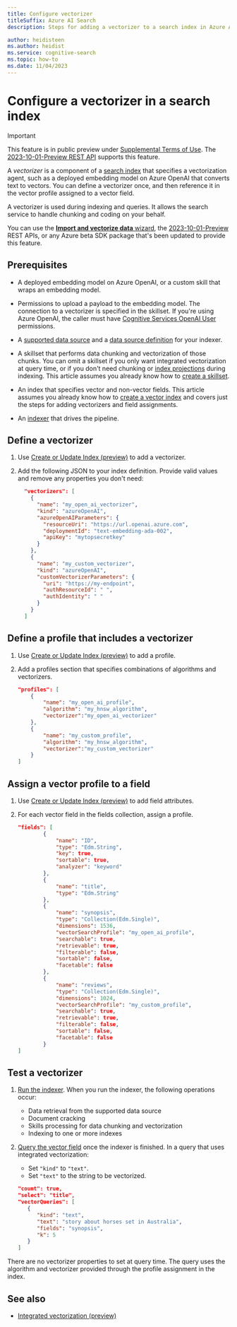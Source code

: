 ```yaml
---
title: Configure vectorizer
titleSuffix: Azure AI Search
description: Steps for adding a vectorizer to a search index in Azure AI Search. A vectorizer calls an embedding model that generates embeddings from text.

author: heidisteen
ms.author: heidist
ms.service: cognitive-search
ms.topic: how-to
ms.date: 11/04/2023
---
```


# Configure a vectorizer in a search index

> [!IMPORTANT] 
> This feature is in public preview under [Supplemental Terms of Use](https://azure.microsoft.com/support/legal/preview-supplemental-terms/). The [2023-10-01-Preview REST API](/rest/api/searchservice/2023-10-01-preview/skillsets/create-or-update) supports this feature.

A *vectorizer* is a component of a [search index](search-what-is-an-index.md) that specifies a vectorization agent, such as a deployed embedding model on Azure OpenAI that converts text to vectors. You can define a vectorizer once, and then reference it in the vector profile assigned to a vector field.

A vectorizer is used during indexing and queries. It allows the search service to handle chunking and coding on your behalf.

You can use the [**Import and vectorize data** wizard](search-get-started-portal-vectors.md), the [2023-10-01-Preview](/rest/api/searchservice/2023-10-01-preview/indexes/create-or-update) REST APIs, or any Azure beta SDK package that's been updated to provide this feature.

## Prerequisites

+ A deployed embedding model on Azure OpenAI, or a custom skill that wraps an embedding model.

+ Permissions to upload a payload to the embedding model. The connection to a vectorizer is specified in the skillset. If you're using Azure OpenAI, the caller must have [Cognitive Services OpenAI User](/azure/ai-services/openai/how-to/role-based-access-control#azure-openai-roles) permissions.

+ A [supported data source](search-indexer-overview.md#supported-data-sources) and a [data source definition](search-howto-create-indexers.md#prepare-a-data-source) for your indexer.

+ A skillset that performs data chunking and vectorization of those chunks. You can omit a skillset if you only want integrated vectorization at query time, or if you don't need chunking or [index projections](index-projections-concept-intro.md) during indexing. This article assumes you already know how to [create a skillset](cognitive-search-defining-skillset.md).

+ An index that specifies vector and non-vector fields. This article assumes you already know how to [create a vector index](vector-search-how-to-create-index.md) and covers just the steps for adding vectorizers and field assignments.

+ An [indexer](search-howto-create-indexers.md) that drives the pipeline.

## Define a vectorizer

1. Use [Create or Update Index (preview)](/rest/api/searchservice/2023-10-01-preview/indexes/create-or-update) to add a vectorizer.

1. Add the following JSON to your index definition. Provide valid values and remove any properties you don't need:

    ```json
      "vectorizers": [
        {
          "name": "my_open_ai_vectorizer",
          "kind": "azureOpenAI",
          "azureOpenAIParameters": {
            "resourceUri": "https://url.openai.azure.com",
            "deploymentId": "text-embedding-ada-002",
            "apiKey": "mytopsecretkey"
          }
        },
        {
          "name": "my_custom_vectorizer",
          "kind": "azureOpenAI",
          "customVectorizerParameters": {
            "uri": "https://my-endpoint",
            "authResourceId": " ",
            "authIdentity": " "
          }
        }
      ]
    ```

## Define a profile that includes a vectorizer

1. Use [Create or Update Index (preview)](/rest/api/searchservice/2023-10-01-preview/indexes/create-or-update) to add a profile.

1. Add a profiles section that specifies combinations of algorithms and vectorizers.

    ```json
    "profiles": [ 
        { 
            "name": "my_open_ai_profile", 
            "algorithm": "my_hnsw_algorithm", 
            "vectorizer":"my_open_ai_vectorizer" 
        }, 
        { 
            "name": "my_custom_profile", 
            "algorithm": "my_hnsw_algorithm", 
            "vectorizer":"my_custom_vectorizer" 
        }
    ]
    ```

## Assign a vector profile to a field

1. Use [Create or Update Index (preview)](/rest/api/searchservice/2023-10-01-preview/indexes/create-or-update) to add field attributes.

1. For each vector field in the fields collection, assign a profile.

    ```json
    "fields": [ 
            { 
                "name": "ID", 
                "type": "Edm.String", 
                "key": true, 
                "sortable": true, 
                "analyzer": "keyword" 
            }, 
            { 
                "name": "title", 
                "type": "Edm.String"
            }, 
            { 
                "name": "synopsis", 
                "type": "Collection(Edm.Single)", 
                "dimensions": 1536, 
                "vectorSearchProfile": "my_open_ai_profile", 
                "searchable": true, 
                "retrievable": true, 
                "filterable": false, 
                "sortable": false, 
                "facetable": false 
            }, 
            { 
                "name": "reviews", 
                "type": "Collection(Edm.Single)", 
                "dimensions": 1024, 
                "vectorSearchProfile": "my_custom_profile", 
                "searchable": true, 
                "retrievable": true, 
                "filterable": false, 
                "sortable": false, 
                "facetable": false 
            } 
    ]
    ```

## Test a vectorizer

1. [Run the indexer](search-howto-run-reset-indexers.md). When you run the indexer, the following operations occur:

    + Data retrieval from the supported data source
    + Document cracking
    + Skills processing for data chunking and vectorization
    + Indexing to one or more indexes

1. [Query the vector field](vector-search-how-to-query.md) once the indexer is finished. In a query that uses integrated vectorization:

    + Set `"kind"` to `"text"`.
    + Set `"text"` to the string to be vectorized.

    ```json
    "count": true,
    "select": "title",
    "vectorQueries": [ 
       { 
          "kind": "text",
          "text": "story about horses set in Australia",
          "fields": "synopsis",
          "k": 5
       }
    ]
    ```

There are no vectorizer properties to set at query time. The query uses the algorithm and vectorizer provided through the profile assignment in the index.

## See also

+ [Integrated vectorization (preview)](vector-search-integrated-vectorization.md)